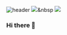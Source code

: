 ![header](https://capsule-render.vercel.app/api?type=waving&color=auto&height=300&section=header&text=Ire%20Kim&fontSize=90)
<a href="https://flutter.dex/"><img src="https://img.shields.io/badge/Instagram-E4405F?style=flat-square&logo=Instagram&logoColor=white"/></a>&nbsp
<a href="https://flutter.dev/"><img src="https://img.shields.io/badge/Flutter-02569B?style=flat-square&logo=Flutter&logoColor=white"/></a>
### Hi there 👋

<!--
**leekim611/leekim611** is a ✨ _special_ ✨ repository because its `README.md` (this file) appears on your GitHub profile.

Here are some ideas to get you started:

- 🔭 I’m currently working on ...
- 🌱 I’m currently learning ...
- 👯 I’m looking to collaborate on ...
- 🤔 I’m looking for help with ...
- 💬 Ask me about ...
- 📫 How to reach me: ...
- 😄 Pronouns: ...
- ⚡ Fun fact: ...
-->
